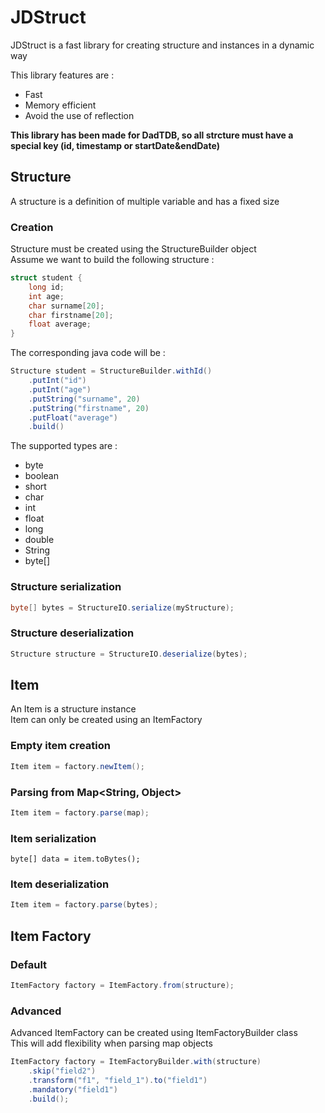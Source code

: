 # JDStruct

JDStruct is a fast library for creating structure and instances in a dynamic way  

This library features are : 
- Fast
- Memory efficient
- Avoid the use of reflection

**This library has been made for DadTDB, so all strcture must have a special key (id, timestamp or startDate&endDate)**

## Structure

A structure is a definition of multiple variable and has a fixed size

### Creation

Structure must be created using the StructureBuilder object  
Assume we want to build the following structure :  

```c
struct student {
	long id;
	int age;
	char surname[20];
	char firstname[20];
	float average;
}
```

The corresponding java code will be : 

```java
Structure student = StructureBuilder.withId()
	.putInt("id")
	.putInt("age")
	.putString("surname", 20)
	.putString("firstname", 20)
	.putFloat("average")
	.build()
```

The supported types are : 
- byte
- boolean
- short
- char
- int
- float
- long
- double
- String
- byte[]

### Structure serialization

```java
byte[] bytes = StructureIO.serialize(myStructure);
```

### Structure deserialization

```java
Structure structure = StructureIO.deserialize(bytes);
```

## Item

An Item is a structure instance  
Item can only be created using an ItemFactory

### Empty item creation

```java
Item item = factory.newItem();
```

### Parsing from Map<String, Object>

```java
Item item = factory.parse(map);
```

### Item serialization

```
byte[] data = item.toBytes();
```

### Item deserialization

```java
Item item = factory.parse(bytes);
```

## Item Factory

### Default

```java
ItemFactory factory = ItemFactory.from(structure);
```

### Advanced

Advanced ItemFactory can be created using ItemFactoryBuilder class  
This will add flexibility when parsing map objects

```java
ItemFactory factory = ItemFactoryBuilder.with(structure)
	.skip("field2")
	.transform("f1", "field_1").to("field1")
	.mandatory("field1")
	.build();
```
